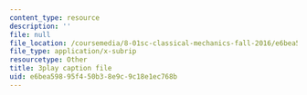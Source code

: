 ```yaml
---
content_type: resource
description: ''
file: null
file_location: /coursemedia/8-01sc-classical-mechanics-fall-2016/e6bea59895f450b38e9c9c18e1ec768b_efH7pq9YVQw.vtt
file_type: application/x-subrip
resourcetype: Other
title: 3play caption file
uid: e6bea598-95f4-50b3-8e9c-9c18e1ec768b
---
```

